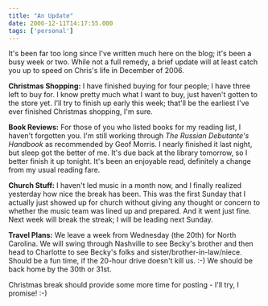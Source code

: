 ```yaml
---
title: "An Update"
date: 2006-12-11T14:17:55.000
tags: ['personal']
---
```


It's been far too long since I've written much here on the blog; it's been a busy week or two. While not a full remedy, a brief update will at least catch you up to speed on Chris's life in December of 2006.

**Christmas Shopping:** I have finished buying for four people; I have three left to buy for. I know pretty much what I want to buy, just haven't gotten to the store yet. I'll try to finish up early this week; that'll be the earliest I've ever finished Christmas shopping, I'm sure.

**Book Reviews:** For those of you who listed books for my reading list, I haven't forgotten you. I'm still working through _The Russian Debutante's Handbook_ as recommended by Geof Morris. I nearly finished it last night, but sleep got the better of me. It's due back at the library tomorrow, so I better finish it up tonight. It's been an enjoyable read, definitely a change from my usual reading fare.

**Church Stuff:** I haven't led music in a month now, and I finally realized yesterday how nice the break has been. This was the first Sunday that I actually just showed up for church without giving any thought or concern to whether the music team was lined up and prepared. And it went just fine. Next week will break the streak; I will be leading next Sunday.

**Travel Plans:** We leave a week from Wednesday (the 20th) for North Carolina. We will swing through Nashville to see Becky's brother and then head to Charlotte to see Becky's folks and sister/brother-in-law/niece. Should be a fun time, if the 20-hour drive doesn't kill us. :-) We should be back home by the 30th or 31st.

Christmas break should provide some more time for posting - I'll try, I promise! :-)

